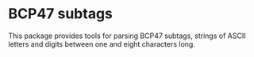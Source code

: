 # BCP47 subtags

This package provides tools for parsing BCP47 subtags, strings of ASCII letters
and digits between one and eight characters long.
